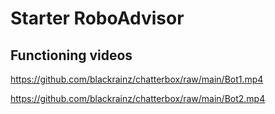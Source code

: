 # Starter RoboAdvisor 

## Functioning videos

https://github.com/blackrainz/chatterbox/raw/main/Bot1.mp4

https://github.com/blackrainz/chatterbox/raw/main/Bot2.mp4
